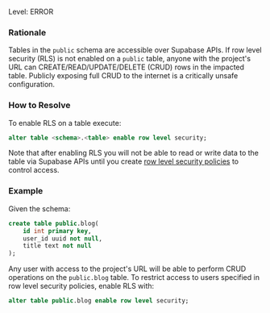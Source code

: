 
Level: ERROR

### Rationale

Tables in the `public` schema are accessible over Supabase APIs. If row level security (RLS) is not enabled on a `public` table, anyone with the project's URL can CREATE/READ/UPDATE/DELETE (CRUD) rows in the impacted table. Publicly exposing full CRUD to the internet is a critically unsafe configuration.


### How to Resolve

To enable RLS on a table execute:

```sql
alter table <schema>.<table> enable row level security;
```

Note that after enabling RLS you will not be able to read or write data to the table via Supabase APIs until you create [row level security policies](https://supabase.com/docs/guides/auth/row-level-security) to control access.

### Example

Given the schema:

```sql
create table public.blog(
    id int primary key,
    user_id uuid not null,
    title text not null
);
```

Any user with access to the project's URL will be able to perform CRUD operations on the `public.blog` table. To restrict access to users specified in row level security policies, enable RLS with:


```sql
alter table public.blog enable row level security;
```


